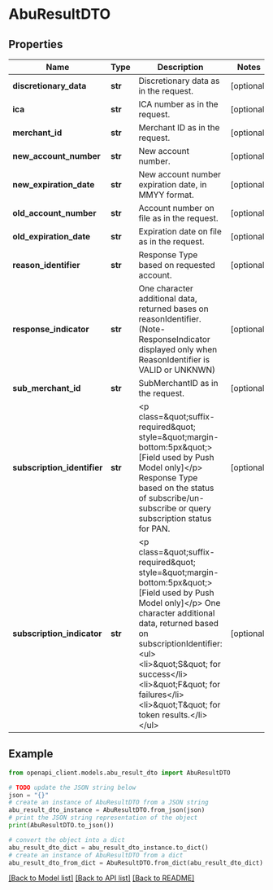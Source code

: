 # AbuResultDTO


## Properties

Name | Type | Description | Notes
------------ | ------------- | ------------- | -------------
**discretionary_data** | **str** | Discretionary data as in the request. | [optional] 
**ica** | **str** | ICA number as in the request. | [optional] 
**merchant_id** | **str** | Merchant ID as in the request. | [optional] 
**new_account_number** | **str** | New account number. | [optional] 
**new_expiration_date** | **str** | New account number expiration date, in MMYY format. | [optional] 
**old_account_number** | **str** | Account number on file as in the request. | [optional] 
**old_expiration_date** | **str** | Expiration date on file as in the request. | [optional] 
**reason_identifier** | **str** | Response Type based on requested account. | [optional] 
**response_indicator** | **str** | One character additional data, returned bases on  reasonIdentifier.(Note- ResponseIndicator displayed only when ReasonIdentifier is VALID or UNKNWN) | [optional] 
**sub_merchant_id** | **str** | SubMerchantID as in the request. | [optional] 
**subscription_identifier** | **str** | &lt;p class&#x3D;\&quot;suffix-required\&quot; style&#x3D;\&quot;margin-bottom:5px\&quot;&gt;[Field used by Push Model only]&lt;/p&gt; Response Type based on the status of subscribe/un-subscribe or query subscription status for PAN. | [optional] 
**subscription_indicator** | **str** | &lt;p class&#x3D;\&quot;suffix-required\&quot; style&#x3D;\&quot;margin-bottom:5px\&quot;&gt;[Field used by Push Model only]&lt;/p&gt; One character additional data, returned based on subscriptionIdentifier:&lt;ul&gt;&lt;li&gt;\&quot;S\&quot; for success&lt;/li&gt;&lt;li&gt;\&quot;F\&quot; for failures&lt;/li&gt;&lt;li&gt;\&quot;T\&quot; for token results.&lt;/li&gt;&lt;/ul&gt; | [optional] 

## Example

```python
from openapi_client.models.abu_result_dto import AbuResultDTO

# TODO update the JSON string below
json = "{}"
# create an instance of AbuResultDTO from a JSON string
abu_result_dto_instance = AbuResultDTO.from_json(json)
# print the JSON string representation of the object
print(AbuResultDTO.to_json())

# convert the object into a dict
abu_result_dto_dict = abu_result_dto_instance.to_dict()
# create an instance of AbuResultDTO from a dict
abu_result_dto_from_dict = AbuResultDTO.from_dict(abu_result_dto_dict)
```
[[Back to Model list]](../README.md#documentation-for-models) [[Back to API list]](../README.md#documentation-for-api-endpoints) [[Back to README]](../README.md)


